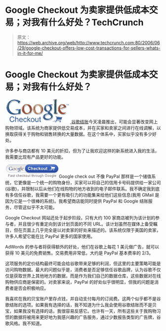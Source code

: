 # Google Checkout 为卖家提供低成本交易；对我有什么好处？TechCrunch

> 原文：<https://web.archive.org/web/http://www.techcrunch.com:80/2006/06/29/google-checkout-offers-low-cost-transactions-for-sellers-whats-in-it-for-me/>

# Google Checkout 为卖家提供低成本交易；对我有什么好处？

[![](img/cb6617c52362f82f4c02798452228b97.png) ](https://web.archive.org/web/20220929211616/http://checkout.google.com/) [谷歌结账](https://web.archive.org/web/20220929211616/http://checkout.google.com/)今天凌晨推出，可能会显著改变网上购物领域。该系统为商家提供低交易成本，并在买家和卖家之间进行在线调解，以换取获得关于购物和销售转换的大量数据。在这个体系中，买家似乎没有多少好处。

许多参与商店都有 10 美元的折扣，但为了让我欢迎这样的新系统进入我的生活，我需要比现有产品更好的功能。

![](img/242e64e8c1e291a32992300ef5b9e90c.png)Google check out 不像 PayPal 那样是一个储值系统，它更像是一个统一的购物身份，买家可以将自己的信用卡号码提供给一家公司(谷歌)，并限制以后从他们在线购物的地方收到的电子邮件联系。我不确定我到底有多信任谷歌，我需要一个更有吸引力的功能集来给他们这些信息(我用 GMail 是因为它是一个很棒的系统)。我希望商店能同时提供 PayPal 和 Google 结账服务，尽管这似乎不太可能。

Google Checkout 网站还处于起步阶段，只有大约 100 家商店被列为该计划的参与者，并且很少有重定向到该计划页面的不同 URL。该计划虽然在媒体上备受瞩目，但在页面上几乎完全是以对卖家的好处来描述的。该系统仅限于美国的卖家，许多人希望它能在比 PayPal 更多的国家使用。

AdWords 的参与者将获得额外的好处，他们在谷歌上每花 1 美元做广告，就可以获得 10 美元的免费销售。交易费用非常低，大约是 PayPal 基本费率的 2/3。

这项服务的定价结构最终可能会给谷歌带来足够的利润，但这里的主要策略可能是访问购物数据。最大的问题似乎是，消费者是否足够信任谷歌品牌，认为谷歌不仅仅是获取世界上其他地方的数据，而是作为我们自己的数据仓库，这些数据对在线购物供应商是保密的。对卖家来说，PayPal 的好处似乎很明显，但我的问题是消费者是否会积极响应。

我喜欢在我的贝宝账户里存点钱，并自动支付每月的订阅费。这两个似乎都不是谷歌结账的选项。如果我有选择的话，我不知道为什么我会使用谷歌结账而不是贝宝，如果我没有选择的话，我很容易反感它。也许有一天，所有这些关于我购物习惯的数据将被用来更好地为我感兴趣的广告服务，通过少数报告类型的广告牌，谷歌风格。我不知道。